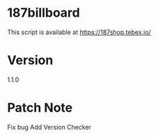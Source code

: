 # 187billboard

This script is available at https://187shop.tebex.io/

# Version

1.1.0

# Patch Note

Fix bug
Add Version Checker
